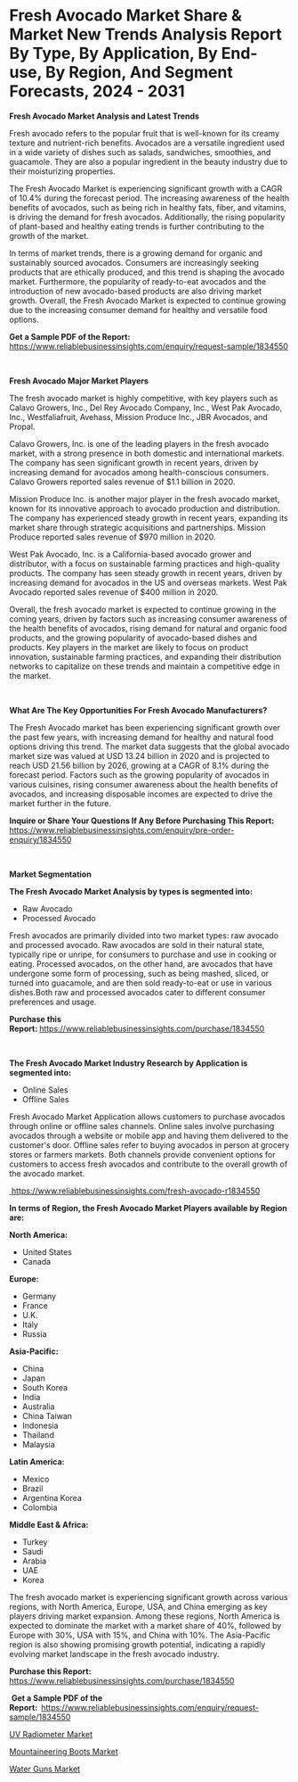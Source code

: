 <p><h1>Fresh Avocado Market Share & Market New Trends Analysis Report By Type, By Application, By End-use, By Region, And Segment Forecasts, 2024 - 2031</h1></p><p><strong>Fresh Avocado Market Analysis and Latest Trends</strong></p>
<p><p>Fresh avocado refers to the popular fruit that is well-known for its creamy texture and nutrient-rich benefits. Avocados are a versatile ingredient used in a wide variety of dishes such as salads, sandwiches, smoothies, and guacamole. They are also a popular ingredient in the beauty industry due to their moisturizing properties.</p><p>The Fresh Avocado Market is experiencing significant growth with a CAGR of 10.4% during the forecast period. The increasing awareness of the health benefits of avocados, such as being rich in healthy fats, fiber, and vitamins, is driving the demand for fresh avocados. Additionally, the rising popularity of plant-based and healthy eating trends is further contributing to the growth of the market.</p><p>In terms of market trends, there is a growing demand for organic and sustainably sourced avocados. Consumers are increasingly seeking products that are ethically produced, and this trend is shaping the avocado market. Furthermore, the popularity of ready-to-eat avocados and the introduction of new avocado-based products are also driving market growth. Overall, the Fresh Avocado Market is expected to continue growing due to the increasing consumer demand for healthy and versatile food options.</p></p>
<p><strong>Get a Sample PDF of the Report:&nbsp;</strong> <a href="https://www.reliablebusinessinsights.com/enquiry/request-sample/1834550">https://www.reliablebusinessinsights.com/enquiry/request-sample/1834550</a></p>
<p>&nbsp;</p>
<p><strong>Fresh Avocado Major Market Players</strong></p>
<p><p>The fresh avocado market is highly competitive, with key players such as Calavo Growers, Inc., Del Rey Avocado Company, Inc., West Pak Avocado, Inc., Westfaliafruit, Avehass, Mission Produce Inc., JBR Avocados, and Propal. </p><p>Calavo Growers, Inc. is one of the leading players in the fresh avocado market, with a strong presence in both domestic and international markets. The company has seen significant growth in recent years, driven by increasing demand for avocados among health-conscious consumers. Calavo Growers reported sales revenue of $1.1 billion in 2020.</p><p>Mission Produce Inc. is another major player in the fresh avocado market, known for its innovative approach to avocado production and distribution. The company has experienced steady growth in recent years, expanding its market share through strategic acquisitions and partnerships. Mission Produce reported sales revenue of $970 million in 2020.</p><p>West Pak Avocado, Inc. is a California-based avocado grower and distributor, with a focus on sustainable farming practices and high-quality products. The company has seen steady growth in recent years, driven by increasing demand for avocados in the US and overseas markets. West Pak Avocado reported sales revenue of $400 million in 2020.</p><p>Overall, the fresh avocado market is expected to continue growing in the coming years, driven by factors such as increasing consumer awareness of the health benefits of avocados, rising demand for natural and organic food products, and the growing popularity of avocado-based dishes and products. Key players in the market are likely to focus on product innovation, sustainable farming practices, and expanding their distribution networks to capitalize on these trends and maintain a competitive edge in the market.</p></p>
<p>&nbsp;</p>
<p><strong>What Are The Key Opportunities For Fresh Avocado Manufacturers?</strong></p>
<p><p>The Fresh Avocado market has been experiencing significant growth over the past few years, with increasing demand for healthy and natural food options driving this trend. The market data suggests that the global avocado market size was valued at USD 13.24 billion in 2020 and is projected to reach USD 21.56 billion by 2026, growing at a CAGR of 8.1% during the forecast period. Factors such as the growing popularity of avocados in various cuisines, rising consumer awareness about the health benefits of avocados, and increasing disposable incomes are expected to drive the market further in the future.</p></p>
<p><strong>Inquire or Share Your Questions If Any Before Purchasing This Report:</strong> <a href="https://www.reliablebusinessinsights.com/enquiry/pre-order-enquiry/1834550">https://www.reliablebusinessinsights.com/enquiry/pre-order-enquiry/1834550</a></p>
<p>&nbsp;</p>
<p><strong>Market Segmentation</strong></p>
<p><strong>The Fresh Avocado Market Analysis by types is segmented into:</strong></p>
<p><ul><li>Raw Avocado</li><li>Processed Avocado</li></ul></p>
<p><p>Fresh avocados are primarily divided into two market types: raw avocado and processed avocado. Raw avocados are sold in their natural state, typically ripe or unripe, for consumers to purchase and use in cooking or eating. Processed avocados, on the other hand, are avocados that have undergone some form of processing, such as being mashed, sliced, or turned into guacamole, and are then sold ready-to-eat or use in various dishes.Both raw and processed avocados cater to different consumer preferences and usage.</p></p>
<p><strong>Purchase this Report:&nbsp;</strong><a href="https://www.reliablebusinessinsights.com/purchase/1834550">https://www.reliablebusinessinsights.com/purchase/1834550</a></p>
<p>&nbsp;</p>
<p><strong>The Fresh Avocado Market Industry Research by Application is segmented into:</strong></p>
<p><ul><li>Online Sales</li><li>Offline Sales</li></ul></p>
<p><p>Fresh Avocado Market Application allows customers to purchase avocados through online or offline sales channels.  Online sales involve purchasing avocados through a website or mobile app and having them delivered to the customer's door. Offline sales refer to buying avocados in person at grocery stores or farmers markets. Both channels provide convenient options for customers to access fresh avocados and contribute to the overall growth of the avocado market.</p></p>
<p><a href="https://www.reliablebusinessinsights.com/fresh-avocado-r1834550">&nbsp;https://www.reliablebusinessinsights.com/fresh-avocado-r1834550</a></p>
<p><strong>In terms of Region, the Fresh Avocado Market Players available by Region are:</strong></p>
<p>
    <p> <strong> North America: </strong>
        <ul>
            <li>United States</li>
            <li>Canada</li>
        </ul>
        </p> 
    <p> <strong> Europe: </strong>
        <ul>
            <li>Germany</li>
            <li>France</li>
            <li>U.K.</li>
            <li>Italy</li>
            <li>Russia</li>
        </ul>
        </p> 
    <p> <strong> Asia-Pacific: </strong>
        <ul>
            <li>China</li>
            <li>Japan</li>
            <li>South Korea</li>
            <li>India</li>
            <li>Australia</li>
            <li>China Taiwan</li>
            <li>Indonesia</li>
            <li>Thailand</li>
            <li>Malaysia</li>
        </ul>
        </p> 
    <p> <strong> Latin America: </strong>
        <ul>
            <li>Mexico</li>
            <li>Brazil</li>
            <li>Argentina Korea</li>
            <li>Colombia</li>
        </ul>
        </p> 
    <p> <strong> Middle East & Africa: </strong>
        <ul>
            <li>Turkey</li>
            <li>Saudi</li>
            <li>Arabia</li>
            <li>UAE</li>
            <li>Korea</li>
        </ul>
    </p>
    </p>
<p><p>The fresh avocado market is experiencing significant growth across various regions, with North America, Europe, USA, and China emerging as key players driving market expansion. Among these regions, North America is expected to dominate the market with a market share of 40%, followed by Europe with 30%, USA with 15%, and China with 10%. The Asia-Pacific region is also showing promising growth potential, indicating a rapidly evolving market landscape in the fresh avocado industry.</p></p>
<p><strong>Purchase this Report: </strong><a href="https://www.reliablebusinessinsights.com/purchase/1834550">https://www.reliablebusinessinsights.com/purchase/1834550</a></p>
<p>&nbsp;<strong>Get a Sample PDF of the Report:&nbsp;&nbsp;</strong><a href="https://www.reliablebusinessinsights.com/enquiry/request-sample/1834550">https://www.reliablebusinessinsights.com/enquiry/request-sample/1834550</a></p>
<p><strong></strong></p>
<p><p><a href="https://github.com/julian6Skinner/Market-Research-Report-List-1/blob/main/uv-radiometer-market.md">UV Radiometer Market</a></p><p><a href="https://github.com/jakobeblake56/Market-Research-Report-List-1/blob/main/mountaineering-boots-market.md">Mountaineering Boots Market</a></p><p><a href="https://github.com/mandarincruisesvn/Market-Research-Report-List-1/blob/main/water-guns-market.md">Water Guns Market</a></p></p>